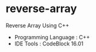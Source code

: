 # reverse-array
Reverse Array Using C++

- Programming Language : C++
- IDE Tools : CodeBlock 16.01
